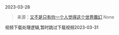 2023-03-28

> 来源：[又不是只有你一个人觉得这个世界魔幻](http://mp.weixin.qq.com/s?__biz=Mzg4MTg2MzU3Mg==&mid=2247483885&idx=1&sn=a8d311778f6eca2766fa40432e4ab4cb&chksm=cf5e3f16f829b6004e490a7b301543bcdca612f7db5f7ade00755357e2bbd555e19251bf1732&scene=127#wechat_redirect)
> None

视频下载处理逻辑,暂时跳过下载视频2023-03-31

